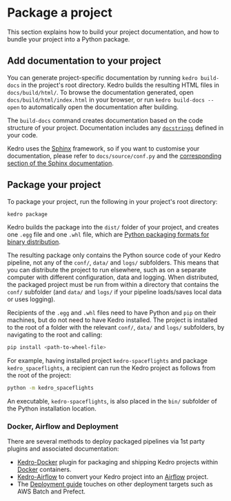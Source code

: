 # Package a project

This section explains how to build your project documentation, and how to bundle your project into a Python package.

## Add documentation to your project

You can generate project-specific documentation by running `kedro build-docs` in the project's root directory. Kedro builds the resulting HTML files in `docs/build/html/`. To browse the documentation generated, open `docs/build/html/index.html` in your browser, or run `kedro build-docs --open` to automatically open the documentation after building.

The `build-docs` command creates documentation based on the code structure of your project. Documentation includes any [`docstrings`](https://datacamp.com/community/tutorials/docstrings-python) defined in your code.

Kedro uses the [Sphinx](https://www.sphinx-doc.org) framework, so if you want to customise your documentation, please refer to `docs/source/conf.py` and the [corresponding section of the Sphinx documentation](https://www.sphinx-doc.org/en/master/usage/configuration.html).


## Package your project

To package your project, run the following in your project's root directory:

```bash
kedro package
```

Kedro builds the package into the `dist/` folder of your project, and creates one `.egg` file and one `.whl` file, which are [Python packaging formats for binary distribution](https://packaging.python.org/).

The resulting package only contains the Python source code of your Kedro pipeline, not any of the `conf/`, `data/` and `logs/` subfolders. This means that you can distribute the project to run elsewhere, such as on a separate computer with different configuration, data and logging. When distributed, the packaged project must be run from within a directory that contains the `conf/` subfolder (and `data/` and `logs/` if your pipeline loads/saves local data or uses logging).

Recipients of the `.egg` and `.whl` files need to have Python and `pip` on their machines, but do not need to have Kedro installed. The project is installed to the root of a folder with the relevant `conf/`, `data/` and `logs/` subfolders, by navigating to the root and calling:

```bash
pip install <path-to-wheel-file>
```

For example, having installed project `kedro-spaceflights` and package `kedro_spaceflights`, a recipient can run the Kedro project as follows from the root of the project:

```bash
python -m kedro_spaceflights
```

An executable, `kedro-spaceflights`, is also placed in the `bin/` subfolder of the Python installation location.


### Docker, Airflow and Deployment

There are several methods to deploy packaged pipelines via 1st party plugins and associated documentation:

* [Kedro-Docker](https://github.com/kedro-org/kedro-plugins/tree/main/kedro-docker) plugin for packaging and shipping Kedro projects within [Docker](https://www.docker.com/) containers.
* [Kedro-Airflow](https://github.com/kedro-org/kedro-plugins/tree/main/kedro-airflow) to convert your Kedro project into an [Airflow](https://airflow.apache.org/) project.
* The [Deployment guide](../10_deployment/01_deployment_guide) touches on other deployment targets such as AWS Batch and Prefect.

